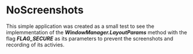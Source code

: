 # NoScreenshots

This simple application was created as a small test to see the implemmentation of the __*WindowManager.LayoutParams*__  method with the flag __*FLAG_SECURE*__ as its parameters to prevent the screenshots and recording of its activies. 
